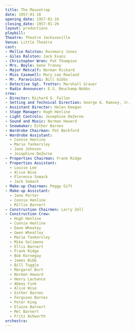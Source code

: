 ```yaml
---
title: The Mousetrap
date: 1957-01-16
opening_date: 1957-01-16
closing_date: 1957-01-26
layout: productions
playbill:
Theatre: Theatre Jacksonville
Venue: Little Theatre
cast:
- Mollie Ralston: Rosemary Jones
- Giles Ralston: Jack Evans
- Christopher Wren: Pat Thompson
- Mrs. Boyle: Gene Tranoy
- Major Metcalf: Norman Rickard
- Miss Casewell: Mary Lee Rowland
- Mr. Paravicini: Bill Gibbs
- Detective Sgt. Trotter: Marshall Grauer
- Radio Announcer: E.S. Beuchamp-Nobbs
crew:
- Director: Richard G. Fallon
- Setting and Technical Direction: George A. Ramsey, Jr.
- Assistant Director: Helen Keegan
- Stage Manager: Hugh Henline
- Light Controls: Josephine DeZerne
- Sound and Music: Norman Howard
- Snowmaker: Esther Barnes
- Wardrobe Chairman: Pat Beckford
- Wardrobe Assistant:
  - Connie Henline
  - Marie Tankersley
  - Jane Johnson
  - Josephine DeZerne
- Properties Chairman: Frank Ridge
- Properties Assistant:
  - Louise Lee
  - Alice Wise
  - Florence Somack
  - Jack Somack
- Make-up Chairman: Peggy Gift
- Make-up Assistant:
  - Jane Porter
  - Connie Henline
  - Millie Barnert
- Construction Chairmen: Larry Zell
- Construction Crew:
  - Hugh Henline
  - Connie Henline
  - Dave Wheatey
  - Gwen Wheatley
  - Marie Tankersley
  - Mike Solimeno
  - Ellis Barnert
  - Frank Ridge
  - Bob Kornegay
  - James Bibb
  - Bill Tuggle
  - Margaret Burt
  - Norman Howard
  - Henry Lachance
  - Abbey Fink
  - Alice Wise
  - Esther Barnes
  - Ferguson Barnes
  - Peter King
  - Elaine Barnert
  - Mel Barnert
  - Fritz Ashworth
orchestra:
---
```


